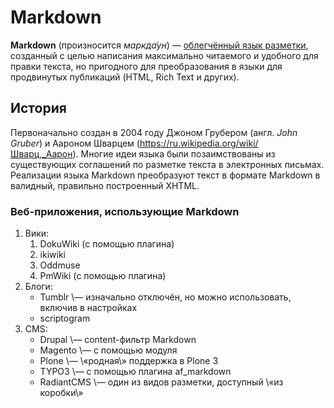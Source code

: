 # Markdown
**Markdown** (произносится *маркда́ун*) — [облегчённый язык разметки](https://ru.wikipedia.org/wiki/Язык_разметки#Облегчённые_языки_разметки), созданный с целью написания максимально читаемого и удобного для правки текста, но пригодного для преобразования в языки для продвинутых публикаций (HTML, Rich Text и других).
## История
Первоначально создан в 2004 году Джоном Грубером (англ. _John Gruber_) и Аароном Шварцем (<https://ru.wikipedia.org/wiki/Шварц,_Аарон>). Многие идеи языка были позаимствованы из существующих соглашений по разметке текста в электронных письмах. Реализации языка Markdown преобразуют текст в формате Markdown в валидный, правильно построенный XHTML.
### Веб-приложения, использующие Markdown
1. Вики:
    1. DokuWiki (с помощью плагина)
    2. ikiwiki
    3. Oddmuse
    4. PmWiki (с помощью плагина)
2. Блоги:
   * Tumblr \— изначально отключён, но можно использовать, включив в настройках
   * scriptogram
3. CMS:
   * Drupal \— content-фильтр Markdown
   * Magento \— с помощью модуля
   * Plone \— \«родная\» поддержка в Plone 3
   * TYPO3 \— с помощью плагина af_markdown
   * RadiantCMS \— один из видов разметки, доступный \«из коробки\»
